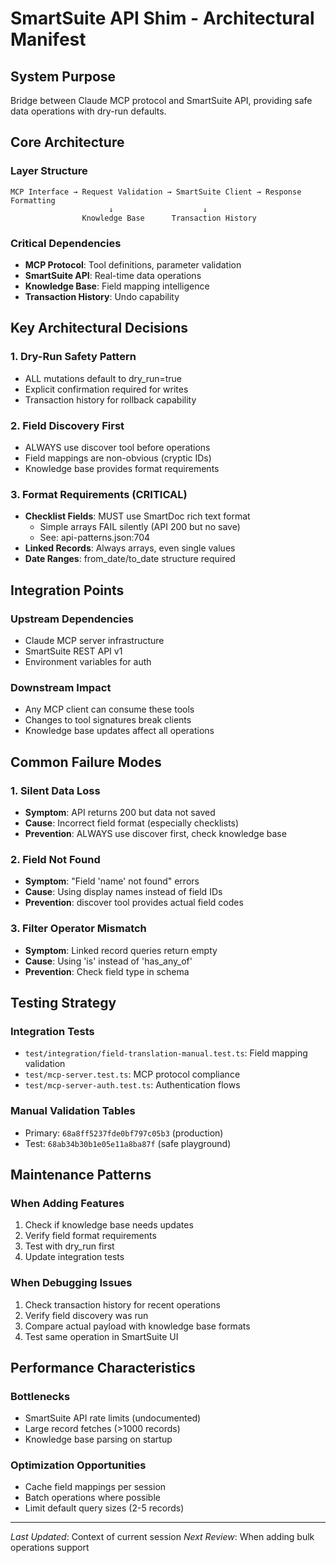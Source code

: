 # SmartSuite API Shim - Architectural Manifest

## System Purpose
Bridge between Claude MCP protocol and SmartSuite API, providing safe data operations with dry-run defaults.

## Core Architecture

### Layer Structure
```
MCP Interface → Request Validation → SmartSuite Client → Response Formatting
                      ↓                    ↓
                Knowledge Base      Transaction History
```

### Critical Dependencies
- **MCP Protocol**: Tool definitions, parameter validation
- **SmartSuite API**: Real-time data operations
- **Knowledge Base**: Field mapping intelligence
- **Transaction History**: Undo capability

## Key Architectural Decisions

### 1. Dry-Run Safety Pattern
- ALL mutations default to dry_run=true
- Explicit confirmation required for writes
- Transaction history for rollback capability

### 2. Field Discovery First
- ALWAYS use discover tool before operations
- Field mappings are non-obvious (cryptic IDs)
- Knowledge base provides format requirements

### 3. Format Requirements (CRITICAL)
- **Checklist Fields**: MUST use SmartDoc rich text format
  - Simple arrays FAIL silently (API 200 but no save)
  - See: api-patterns.json:704
- **Linked Records**: Always arrays, even single values
- **Date Ranges**: from_date/to_date structure required

## Integration Points

### Upstream Dependencies
- Claude MCP server infrastructure
- SmartSuite REST API v1
- Environment variables for auth

### Downstream Impact
- Any MCP client can consume these tools
- Changes to tool signatures break clients
- Knowledge base updates affect all operations

## Common Failure Modes

### 1. Silent Data Loss
- **Symptom**: API returns 200 but data not saved
- **Cause**: Incorrect field format (especially checklists)
- **Prevention**: ALWAYS use discover first, check knowledge base

### 2. Field Not Found
- **Symptom**: "Field 'name' not found" errors
- **Cause**: Using display names instead of field IDs
- **Prevention**: discover tool provides actual field codes

### 3. Filter Operator Mismatch
- **Symptom**: Linked record queries return empty
- **Cause**: Using 'is' instead of 'has_any_of'
- **Prevention**: Check field type in schema

## Testing Strategy

### Integration Tests
- `test/integration/field-translation-manual.test.ts`: Field mapping validation
- `test/mcp-server.test.ts`: MCP protocol compliance
- `test/mcp-server-auth.test.ts`: Authentication flows

### Manual Validation Tables
- Primary: `68a8ff5237fde0bf797c05b3` (production)
- Test: `68ab34b30b1e05e11a8ba87f` (safe playground)

## Maintenance Patterns

### When Adding Features
1. Check if knowledge base needs updates
2. Verify field format requirements
3. Test with dry_run first
4. Update integration tests

### When Debugging Issues
1. Check transaction history for recent operations
2. Verify field discovery was run
3. Compare actual payload with knowledge base formats
4. Test same operation in SmartSuite UI

## Performance Characteristics

### Bottlenecks
- SmartSuite API rate limits (undocumented)
- Large record fetches (>1000 records)
- Knowledge base parsing on startup

### Optimization Opportunities
- Cache field mappings per session
- Batch operations where possible
- Limit default query sizes (2-5 records)

---

*Last Updated*: Context of current session
*Next Review*: When adding bulk operations support